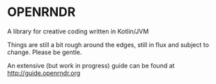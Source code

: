 # OPENRNDR

A library for creative coding written in Kotlin/JVM

Things are still a bit rough around the edges, still in flux and subject to change. 
Please be gentle.

An extensive (but work in progress) guide can be found at http://guide.openrndr.org
